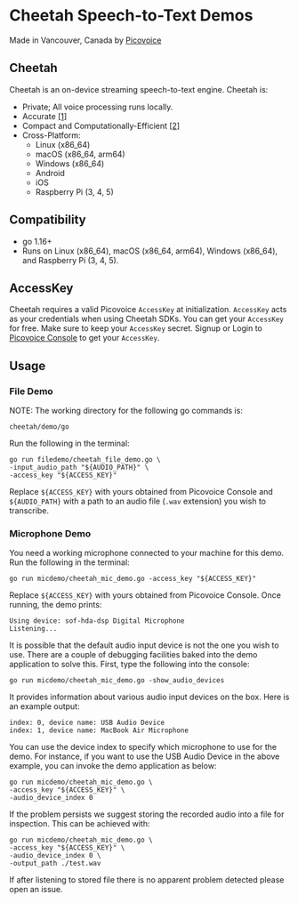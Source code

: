 # Cheetah Speech-to-Text Demos

Made in Vancouver, Canada by [Picovoice](https://picovoice.ai)

## Cheetah

Cheetah is an on-device streaming speech-to-text engine. Cheetah is:

- Private; All voice processing runs locally.
- Accurate [[1]](https://picovoice.ai/docs/benchmark/stt/#results)
- Compact and Computationally-Efficient [[2]](https://github.com/Picovoice/speech-to-text-benchmark#rtf)
- Cross-Platform:
    - Linux (x86_64)
    - macOS (x86_64, arm64)
    - Windows (x86_64)
    - Android
    - iOS
    - Raspberry Pi (3, 4, 5)

## Compatibility

- go 1.16+
- Runs on Linux (x86_64), macOS (x86_64, arm64), Windows (x86_64), and Raspberry Pi (3, 4, 5).

## AccessKey

Cheetah requires a valid Picovoice `AccessKey` at initialization. `AccessKey` acts as your credentials when using Cheetah SDKs.
You can get your `AccessKey` for free. Make sure to keep your `AccessKey` secret.
Signup or Login to [Picovoice Console](https://console.picovoice.ai/) to get your `AccessKey`.

## Usage

### File Demo

NOTE: The working directory for the following go commands is:

```console
cheetah/demo/go
```

Run the following in the terminal:

```console
go run filedemo/cheetah_file_demo.go \
-input_audio_path "${AUDIO_PATH}" \
-access_key "${ACCESS_KEY}"
```

Replace `${ACCESS_KEY}` with yours obtained from Picovoice Console and `${AUDIO_PATH}` with a path to an audio file (`.wav` extension)
you wish to transcribe.

### Microphone Demo

You need a working microphone connected to your machine for this demo. Run the following in the terminal:

```console
go run micdemo/cheetah_mic_demo.go -access_key "${ACCESS_KEY}"
```

Replace `${ACCESS_KEY}` with yours obtained from Picovoice Console. Once running, the demo prints:

```console
Using device: sof-hda-dsp Digital Microphone
Listening...
```

It is possible that the default audio input device is not the one you wish to use. There are a couple of debugging facilities baked into the demo application to solve this. First, type the following into the console:

```console
go run micdemo/cheetah_mic_demo.go -show_audio_devices
```

It provides information about various audio input devices on the box. Here is an example output:

```console
index: 0, device name: USB Audio Device
index: 1, device name: MacBook Air Microphone
``` 

You can use the device index to specify which microphone to use for the demo. For instance, if you want to use the USB Audio Device
in the above example, you can invoke the demo application as below:

```console
go run micdemo/cheetah_mic_demo.go \
-access_key "${ACCESS_KEY}" \
-audio_device_index 0
```

If the problem persists we suggest storing the recorded audio into a file for inspection. This can be achieved with:

```console
go run micdemo/cheetah_mic_demo.go \
-access_key "${ACCESS_KEY}" \
-audio_device_index 0 \
-output_path ./test.wav
```

If after listening to stored file there is no apparent problem detected please open an issue.

